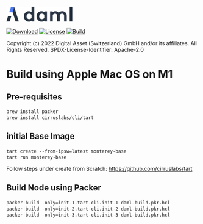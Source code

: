 [![Daml logo](daml-logo.png)](https://www.digitalasset.com/developers)

[![Download](https://img.shields.io/github/release/digital-asset/daml.svg?label=Download&sort=semver)](https://docs.daml.com/getting-started/installation.html)
[![License](https://img.shields.io/badge/License-Apache%202.0-blue.svg)](https://github.com/digital-asset/daml/blob/main/LICENSE)
[![Build](https://dev.azure.com/digitalasset/daml/_apis/build/status/digital-asset.daml?branchName=main&label=Build)](https://dev.azure.com/digitalasset/daml/_build/latest?definitionId=4&branchName=main)

Copyright (c) 2022 Digital Asset (Switzerland) GmbH and/or its affiliates. All Rights Reserved.
SPDX-License-Identifier: Apache-2.0

# Build using Apple Mac OS on M1

## Pre-requisites

```
brew install packer
brew install cirruslabs/cli/tart
```

## initial Base Image
```
tart create --from-ipsw=latest monterey-base
tart run monterey-base
```
Follow steps under create from Scratch: https://github.com/cirruslabs/tart

## Build Node using Packer

```
packer build -only=init-1.tart-cli.init-1 daml-build.pkr.hcl
packer build -only=init-2.tart-cli.init-2 daml-build.pkr.hcl
packer build -only=init-3.tart-cli.init-3 daml-build.pkr.hcl
```



